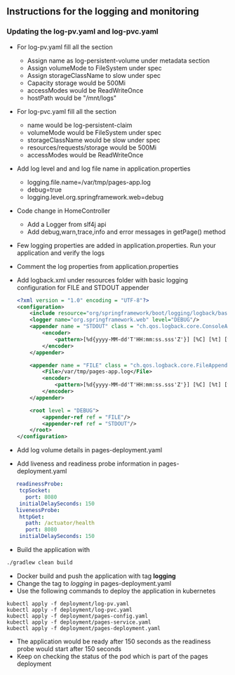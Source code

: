 ## Instructions for the logging and monitoring

### Updating the log-pv.yaml and log-pvc.yaml

- For log-pv.yaml fill all the section
  * Assign name as log-persistent-volume under metadata section
  * Assign volumeMode to FileSystem under spec
  * Assign storageClassName to slow under spec
  * Capacity storage would be 500Mi
  * accessModes would be ReadWriteOnce
  * hostPath would be "/mnt/logs"
- For log-pvc.yaml fill all the section
  * name would be log-persistent-claim
  * volumeMode would be  FileSystem under spec
  * storageClassName would be slow under spec
  * resources/requests/storage would be 500Mi
  * accessModes would be ReadWriteOnce
- Add log level and and log file name in application.properties
  * logging.file.name=/var/tmp/pages-app.log
  * debug=true
  * logging.level.org.springframework.web=debug
- Code change in HomeController
  * Add a Logger from slf4j api
  * Add  debug,warn,trace,info and error messages in getPage() method
- Few logging properties are added in application.properties. Run your application and verify the logs
- Comment the log properties from application.properties  
- Add logback.xml under resources folder with basic logging configuration for FILE and STDOUT appender
  ```xml
  <?xml version = "1.0" encoding = "UTF-8"?>
  <configuration>
      <include resource="org/springframework/boot/logging/logback/base.xml"/>
      <logger name="org.springframework.web" level="DEBUG"/>
      <appender name = "STDOUT" class = "ch.qos.logback.core.ConsoleAppender">
          <encoder>
              <pattern>[%d{yyyy-MM-dd'T'HH:mm:ss.sss'Z'}] [%C] [%t] [%L] [%-5p] %m%n</pattern>
          </encoder>
      </appender>
  
      <appender name = "FILE" class = "ch.qos.logback.core.FileAppender">
          <File>/var/tmp/pages-app.log</File>
          <encoder>
              <pattern>[%d{yyyy-MM-dd'T'HH:mm:ss.sss'Z'}] [%C] [%t] [%L] [%-5p] %m%n</pattern>
          </encoder>
      </appender>
  
      <root level = "DEBUG">
          <appender-ref ref = "FILE"/>
          <appender-ref ref = "STDOUT"/>
      </root>
  </configuration>
  ```
- Add log volume details in pages-deployment.yaml
  
- Add liveness and readiness probe information in pages-deployment.yaml
 ```yaml
    readinessProbe:
     tcpSocket:
       port: 8080
     initialDelaySeconds: 150
    livenessProbe:
     httpGet:
       path: /actuator/health
       port: 8080
     initialDelaySeconds: 150
```
- Build the application with 
```sh
./gradlew clean build
```
- Docker build and push the application with tag **logging**
- Change the tag to *logging* in pages-deployment.yaml
- Use the following commands to deploy the application in kubernetes
```shell script
kubectl apply -f deployment/log-pv.yaml
kubectl apply -f deployment/log-pvc.yaml
kubectl apply -f deployment/pages-config.yaml
kubectl apply -f deployment/pages-service.yaml
kubectl apply -f deployment/pages-deployment.yaml
```

- The application would be ready after 150 seconds as the readiness probe would start after 150 seconds
- Keep on checking the status of the pod which is part of the pages deployment
 